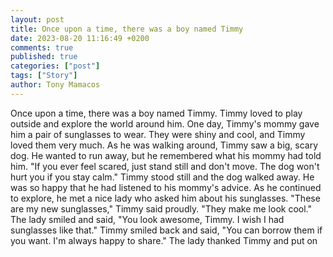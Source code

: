 ```yaml
---
layout: post
title: Once upon a time, there was a boy named Timmy
date: 2023-08-20 11:16:49 +0200
comments: true
published: true
categories: ["post"]
tags: ["Story"]
author: Tony Mamacos
---
```

Once upon a time, there was a boy named Timmy. Timmy loved to play outside and explore the world around him. One day, Timmy's mommy gave him a pair of sunglasses to wear. They were shiny and cool, and Timmy loved them very much.
As he was walking around, Timmy saw a big, scary dog. He wanted to run away, but he remembered what his mommy had told him. "If you ever feel scared, just stand still and don't move. The dog won't hurt you if you stay calm."
Timmy stood still and the dog walked away. He was so happy that he had listened to his mommy's advice. As he continued to explore, he met a nice lady who asked him about his sunglasses. "These are my new sunglasses," Timmy said proudly. "They make me look cool."
The lady smiled and said, "You look awesome, Timmy. I wish I had sunglasses like that." Timmy smiled back and said, "You can borrow them if you want. I'm always happy to share." The lady thanked Timmy and put on
